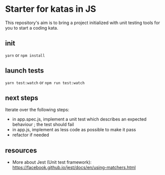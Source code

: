 # Starter for katas in JS

This repository's aim is to bring a project initialized with unit testing tools for you to start a coding kata.

## init
``` yarn ``` or ``` npm install ``` 
 

## launch tests
``` yarn test:watch ``` or ``` npm run test:watch ``` 
 
## next steps
Iterate over the following steps:
- in app.spec.js, implement a unit test which describes an expected behaviour ; the test should fail
- in app.js, implement as less code as possible to make it pass
- refactor if needed

## resources
- More about Jest (Unit test framework): https://facebook.github.io/jest/docs/en/using-matchers.html
